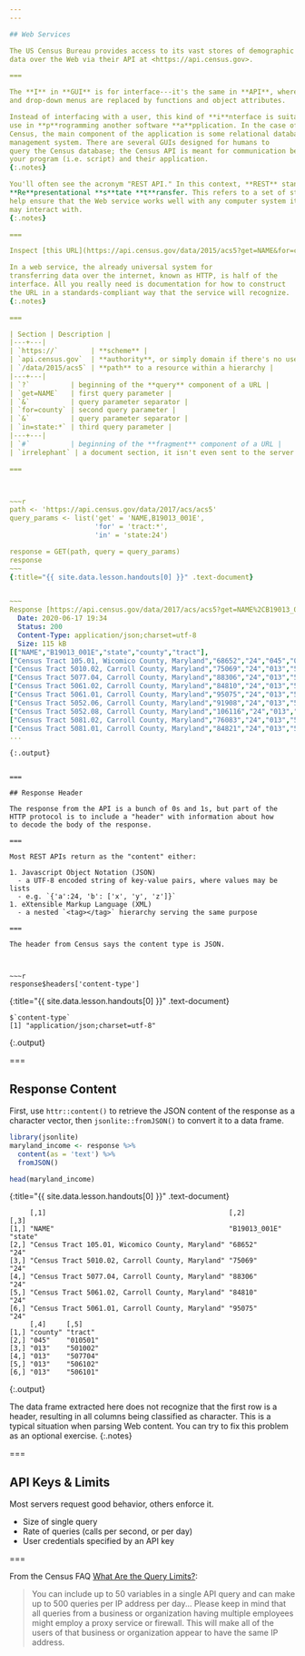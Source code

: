 ```yaml
---
---

## Web Services

The US Census Bureau provides access to its vast stores of demographic
data over the Web via their API at <https://api.census.gov>.

===

The **I** in **GUI** is for interface---it's the same in **API**, where buttons
and drop-down menus are replaced by functions and object attributes.

Instead of interfacing with a user, this kind of **i**nterface is suitable for
use in **p**rogramming another software **a**pplication. In the case of the
Census, the main component of the application is some relational database
management system. There are several GUIs designed for humans to
query the Census database; the Census API is meant for communication between
your program (i.e. script) and their application.
{:.notes}

You'll often see the acronym "REST API." In this context, **REST** stands for
**Re**presentational **s**tate **t**ransfer. This refers to a set of standards that
help ensure that the Web service works well with any computer system it 
may interact with.
{:.notes}

===

Inspect [this URL](https://api.census.gov/data/2015/acs5?get=NAME&for=county&in=state:24#irrelephant){:target="_blank"} in your browser.

In a web service, the already universal system for
transferring data over the internet, known as HTTP, is half of the
interface. All you really need is documentation for how to construct
the URL in a standards-compliant way that the service will recognize.
{:.notes}

===

| Section | Description |  
|---+---|
| `https://`        | **scheme** |
| `api.census.gov`  | **authority**, or simply domain if there's no user authentication |
| `/data/2015/acs5` | **path** to a resource within a hierarchy |
|---+---|
| `?`          | beginning of the **query** component of a URL |
| `get=NAME`   | first query parameter |
| `&`          | query parameter separator |
| `for=county` | second query parameter |
| `&`          | query parameter separator |
| `in=state:*` | third query parameter |
|---+---|
| `#`          | beginning of the **fragment** component of a URL |
| `irrelephant` | a document section, it isn't even sent to the server |

===



~~~r
path <- 'https://api.census.gov/data/2017/acs/acs5'
query_params <- list('get' = 'NAME,B19013_001E', 
                     'for' = 'tract:*',
                     'in' = 'state:24')

response = GET(path, query = query_params)
response
~~~
{:title="{{ site.data.lesson.handouts[0] }}" .text-document}


~~~
Response [https://api.census.gov/data/2017/acs/acs5?get=NAME%2CB19013_001E&for=tract%3A%2A&in=state%3A24]
  Date: 2020-06-17 19:34
  Status: 200
  Content-Type: application/json;charset=utf-8
  Size: 115 kB
[["NAME","B19013_001E","state","county","tract"],
["Census Tract 105.01, Wicomico County, Maryland","68652","24","045","010501"],
["Census Tract 5010.02, Carroll County, Maryland","75069","24","013","501002"],
["Census Tract 5077.04, Carroll County, Maryland","88306","24","013","507704"],
["Census Tract 5061.02, Carroll County, Maryland","84810","24","013","506102"],
["Census Tract 5061.01, Carroll County, Maryland","95075","24","013","506101"],
["Census Tract 5052.06, Carroll County, Maryland","91908","24","013","505206"],
["Census Tract 5052.08, Carroll County, Maryland","106116","24","013","505208"],
["Census Tract 5081.02, Carroll County, Maryland","76083","24","013","508102"],
["Census Tract 5081.01, Carroll County, Maryland","84821","24","013","508101"],
...
```

~~~
{:.output}


===

## Response Header

The response from the API is a bunch of 0s and 1s, but part of the
HTTP protocol is to include a "header" with information about how
to decode the body of the response.

===

Most REST APIs return as the "content" either:

1. Javascript Object Notation (JSON)
  - a UTF-8 encoded string of key-value pairs, where values may be lists
  - e.g. `{'a':24, 'b': ['x', 'y', 'z']}`
1. eXtensible Markup Language (XML)
  - a nested `<tag></tag>` hierarchy serving the same purpose

===

The header from Census says the content type is JSON.



~~~r
response$headers['content-type']
~~~
{:title="{{ site.data.lesson.handouts[0] }}" .text-document}


~~~
$`content-type`
[1] "application/json;charset=utf-8"
~~~
{:.output}


===

## Response Content

First, use `httr::content()` to retrieve
the JSON content of the response as a character vector, then
`jsonlite::fromJSON()` to convert it to a data frame.



~~~r
library(jsonlite)
maryland_income <- response %>%
  content(as = 'text') %>%
  fromJSON()

head(maryland_income)
~~~
{:title="{{ site.data.lesson.handouts[0] }}" .text-document}


~~~
     [,1]                                             [,2]          [,3]   
[1,] "NAME"                                           "B19013_001E" "state"
[2,] "Census Tract 105.01, Wicomico County, Maryland" "68652"       "24"   
[3,] "Census Tract 5010.02, Carroll County, Maryland" "75069"       "24"   
[4,] "Census Tract 5077.04, Carroll County, Maryland" "88306"       "24"   
[5,] "Census Tract 5061.02, Carroll County, Maryland" "84810"       "24"   
[6,] "Census Tract 5061.01, Carroll County, Maryland" "95075"       "24"   
     [,4]     [,5]    
[1,] "county" "tract" 
[2,] "045"    "010501"
[3,] "013"    "501002"
[4,] "013"    "507704"
[5,] "013"    "506102"
[6,] "013"    "506101"
~~~
{:.output}


The data frame extracted here does not recognize that the first
row is a header, resulting in all columns being classified as 
character. This is a typical situation when parsing Web content. 
You can try to fix this problem as an optional exercise.
{:.notes}

===

## API Keys & Limits

Most servers request good behavior, others enforce it.

- Size of single query
- Rate of queries (calls per second, or per day)
- User credentials specified by an API key

===

From the Census FAQ [What Are the Query Limits?](https://www.census.gov/data/developers/guidance/api-user-guide.Query_Components.html):

>You can include up to 50 variables in a single API query and can make
>up to 500 queries per IP address per day...  Please keep in mind that
>all queries from a business or organization having multiple employees
>might employ a proxy service or firewall. This will make all of the
>users of that business or organization appear to have the same IP
>address.
